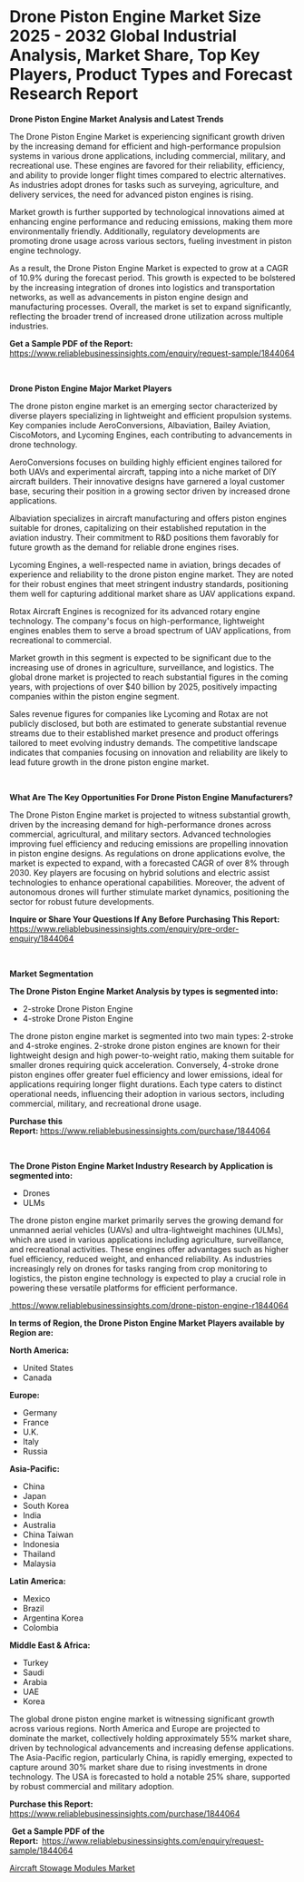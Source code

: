 <p><h1>Drone Piston Engine Market Size 2025 - 2032 Global Industrial Analysis, Market Share, Top Key Players, Product Types and Forecast Research Report</h1></p><p><strong>Drone Piston Engine Market Analysis and Latest Trends</strong></p>
<p><p>The Drone Piston Engine Market is experiencing significant growth driven by the increasing demand for efficient and high-performance propulsion systems in various drone applications, including commercial, military, and recreational use. These engines are favored for their reliability, efficiency, and ability to provide longer flight times compared to electric alternatives. As industries adopt drones for tasks such as surveying, agriculture, and delivery services, the need for advanced piston engines is rising.</p><p>Market growth is further supported by technological innovations aimed at enhancing engine performance and reducing emissions, making them more environmentally friendly. Additionally, regulatory developments are promoting drone usage across various sectors, fueling investment in piston engine technology. </p><p>As a result, the Drone Piston Engine Market is expected to grow at a CAGR of 10.9% during the forecast period. This growth is expected to be bolstered by the increasing integration of drones into logistics and transportation networks, as well as advancements in piston engine design and manufacturing processes. Overall, the market is set to expand significantly, reflecting the broader trend of increased drone utilization across multiple industries.</p></p>
<p><strong>Get a Sample PDF of the Report:&nbsp;</strong> <a href="https://www.reliablebusinessinsights.com/enquiry/request-sample/1844064?utm_campaign=2190&utm_medium=2&utm_source=Github&utm_content=ia&utm_term=12042025&utm_id=drone-piston-engine">https://www.reliablebusinessinsights.com/enquiry/request-sample/1844064</a></p>
<p>&nbsp;</p>
<p><strong>Drone Piston Engine Major Market Players</strong></p>
<p><p>The drone piston engine market is an emerging sector characterized by diverse players specializing in lightweight and efficient propulsion systems. Key companies include AeroConversions, Albaviation, Bailey Aviation, CiscoMotors, and Lycoming Engines, each contributing to advancements in drone technology.</p><p>AeroConversions focuses on building highly efficient engines tailored for both UAVs and experimental aircraft, tapping into a niche market of DIY aircraft builders. Their innovative designs have garnered a loyal customer base, securing their position in a growing sector driven by increased drone applications.</p><p>Albaviation specializes in aircraft manufacturing and offers piston engines suitable for drones, capitalizing on their established reputation in the aviation industry. Their commitment to R&D positions them favorably for future growth as the demand for reliable drone engines rises.</p><p>Lycoming Engines, a well-respected name in aviation, brings decades of experience and reliability to the drone piston engine market. They are noted for their robust engines that meet stringent industry standards, positioning them well for capturing additional market share as UAV applications expand.</p><p>Rotax Aircraft Engines is recognized for its advanced rotary engine technology. The company's focus on high-performance, lightweight engines enables them to serve a broad spectrum of UAV applications, from recreational to commercial.</p><p>Market growth in this segment is expected to be significant due to the increasing use of drones in agriculture, surveillance, and logistics. The global drone market is projected to reach substantial figures in the coming years, with projections of over $40 billion by 2025, positively impacting companies within the piston engine segment.</p><p>Sales revenue figures for companies like Lycoming and Rotax are not publicly disclosed, but both are estimated to generate substantial revenue streams due to their established market presence and product offerings tailored to meet evolving industry demands. The competitive landscape indicates that companies focusing on innovation and reliability are likely to lead future growth in the drone piston engine market.</p></p>
<p>&nbsp;</p>
<p><strong>What Are The Key Opportunities For Drone Piston Engine Manufacturers?</strong></p>
<p><p>The Drone Piston Engine market is projected to witness substantial growth, driven by the increasing demand for high-performance drones across commercial, agricultural, and military sectors. Advanced technologies improving fuel efficiency and reducing emissions are propelling innovation in piston engine designs. As regulations on drone applications evolve, the market is expected to expand, with a forecasted CAGR of over 8% through 2030. Key players are focusing on hybrid solutions and electric assist technologies to enhance operational capabilities. Moreover, the advent of autonomous drones will further stimulate market dynamics, positioning the sector for robust future developments.</p></p>
<p><strong>Inquire or Share Your Questions If Any Before Purchasing This Report:</strong> <a href="https://www.reliablebusinessinsights.com/enquiry/pre-order-enquiry/1844064?utm_campaign=2190&utm_medium=2&utm_source=Github&utm_content=ia&utm_term=12042025&utm_id=drone-piston-engine">https://www.reliablebusinessinsights.com/enquiry/pre-order-enquiry/1844064</a></p>
<p>&nbsp;</p>
<p><strong>Market Segmentation</strong></p>
<p><strong>The Drone Piston Engine Market Analysis by types is segmented into:</strong></p>
<p><ul><li>2-stroke Drone Piston Engine</li><li>4-stroke Drone Piston Engine</li></ul></p>
<p><p>The drone piston engine market is segmented into two main types: 2-stroke and 4-stroke engines. 2-stroke drone piston engines are known for their lightweight design and high power-to-weight ratio, making them suitable for smaller drones requiring quick acceleration. Conversely, 4-stroke drone piston engines offer greater fuel efficiency and lower emissions, ideal for applications requiring longer flight durations. Each type caters to distinct operational needs, influencing their adoption in various sectors, including commercial, military, and recreational drone usage.</p></p>
<p><strong>Purchase this Report:&nbsp;</strong><a href="https://www.reliablebusinessinsights.com/purchase/1844064?utm_campaign=2190&utm_medium=2&utm_source=Github&utm_content=ia&utm_term=12042025&utm_id=drone-piston-engine">https://www.reliablebusinessinsights.com/purchase/1844064</a></p>
<p>&nbsp;</p>
<p><strong>The Drone Piston Engine Market Industry Research by Application is segmented into:</strong></p>
<p><ul><li>Drones</li><li>ULMs</li></ul></p>
<p><p>The drone piston engine market primarily serves the growing demand for unmanned aerial vehicles (UAVs) and ultra-lightweight machines (ULMs), which are used in various applications including agriculture, surveillance, and recreational activities. These engines offer advantages such as higher fuel efficiency, reduced weight, and enhanced reliability. As industries increasingly rely on drones for tasks ranging from crop monitoring to logistics, the piston engine technology is expected to play a crucial role in powering these versatile platforms for efficient performance.</p></p>
<p><a href="https://www.reliablebusinessinsights.com/drone-piston-engine-r1844064?utm_campaign=2190&utm_medium=2&utm_source=Github&utm_content=ia&utm_term=12042025&utm_id=drone-piston-engine">&nbsp;https://www.reliablebusinessinsights.com/drone-piston-engine-r1844064</a></p>
<p><strong>In terms of Region, the Drone Piston Engine Market Players available by Region are:</strong></p>
<p>
    <p> <strong> North America: </strong>
        <ul>
            <li>United States</li>
            <li>Canada</li>
        </ul>
        </p> 
    <p> <strong> Europe: </strong>
        <ul>
            <li>Germany</li>
            <li>France</li>
            <li>U.K.</li>
            <li>Italy</li>
            <li>Russia</li>
        </ul>
        </p> 
    <p> <strong> Asia-Pacific: </strong>
        <ul>
            <li>China</li>
            <li>Japan</li>
            <li>South Korea</li>
            <li>India</li>
            <li>Australia</li>
            <li>China Taiwan</li>
            <li>Indonesia</li>
            <li>Thailand</li>
            <li>Malaysia</li>
        </ul>
        </p> 
    <p> <strong> Latin America: </strong>
        <ul>
            <li>Mexico</li>
            <li>Brazil</li>
            <li>Argentina Korea</li>
            <li>Colombia</li>
        </ul>
        </p> 
    <p> <strong> Middle East & Africa: </strong>
        <ul>
            <li>Turkey</li>
            <li>Saudi</li>
            <li>Arabia</li>
            <li>UAE</li>
            <li>Korea</li>
        </ul>
    </p>
    </p>
<p><p>The global drone piston engine market is witnessing significant growth across various regions. North America and Europe are projected to dominate the market, collectively holding approximately 55% market share, driven by technological advancements and increasing defense applications. The Asia-Pacific region, particularly China, is rapidly emerging, expected to capture around 30% market share due to rising investments in drone technology. The USA is forecasted to hold a notable 25% share, supported by robust commercial and military adoption.</p></p>
<p><strong>Purchase this Report: </strong><a href="https://www.reliablebusinessinsights.com/purchase/1844064?utm_campaign=2190&utm_medium=2&utm_source=Github&utm_content=ia&utm_term=12042025&utm_id=drone-piston-engine">https://www.reliablebusinessinsights.com/purchase/1844064</a></p>
<p>&nbsp;<strong>Get a Sample PDF of the Report:&nbsp;&nbsp;</strong><a href="https://www.reliablebusinessinsights.com/enquiry/request-sample/1844064?utm_campaign=2190&utm_medium=2&utm_source=Github&utm_content=ia&utm_term=12042025&utm_id=drone-piston-engine">https://www.reliablebusinessinsights.com/enquiry/request-sample/1844064</a></p>
<p><strong></strong></p>
<p><p><a href="https://github.com/AshrafKhan865/Market-Research-Report-List-2/blob/main/aircraft-stowage-modules-market.md?utm_campaign=2190&utm_medium=2&utm_source=Github&utm_content=ia&utm_term=12042025&utm_id=drone-piston-engine">Aircraft Stowage Modules Market</a></p></p>
